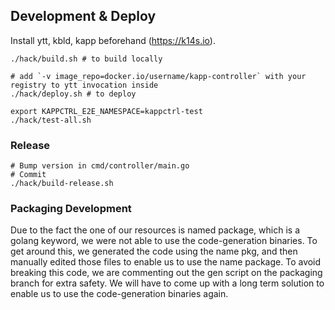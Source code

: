 ## Development & Deploy

Install ytt, kbld, kapp beforehand (https://k14s.io).

```
./hack/build.sh # to build locally

# add `-v image_repo=docker.io/username/kapp-controller` with your registry to ytt invocation inside
./hack/deploy.sh # to deploy

export KAPPCTRL_E2E_NAMESPACE=kappctrl-test
./hack/test-all.sh
```

### Release

```
# Bump version in cmd/controller/main.go
# Commit
./hack/build-release.sh
```

### Packaging Development

Due to the fact the one of our resources is named package, which is a golang
keyword, we were not able to use the code-generation binaries. To get around
this, we generated the code using the name pkg, and then manually edited those
files to enable us to use the name package. To avoid breaking this code, we are
commenting out the gen script on the packaging branch for extra safety. We will
have to come up with a long term solution to enable us to use the
code-generation binaries again.
